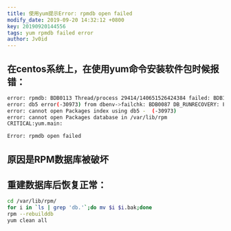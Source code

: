 ```yaml
---
title: 使用yum提示Error: rpmdb open failed
modify_date: 2019-09-20 14:32:12 +0800
key: 20190920144556
tags: yum rpmdb failed error
author: Jv0id
---
```


## 在centos系统上，在使用yum命令安装软件包时候报错：

```bash
error: rpmdb: BDB0113 Thread/process 29414/140651526424384 failed: BDB1507 Thread died in Berkeley DB library
error: db5 error(-30973) from dbenv->failchk: BDB0087 DB_RUNRECOVERY: Fatal error, run database recovery
error: cannot open Packages index using db5 -  (-30973)
error: cannot open Packages database in /var/lib/rpm
CRITICAL:yum.main:

Error: rpmdb open failed
```

## 原因是RPM数据库被破坏

## 重建数据库后恢复正常：

```bash
cd /var/lib/rpm/
for i in `ls | grep 'db.'`;do mv $i $i.bak;done
rpm --rebuilddb
yum clean all
```
